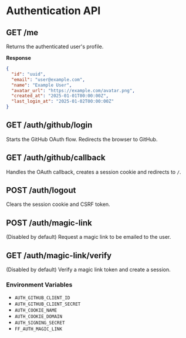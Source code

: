 # Authentication API

## GET /me
Returns the authenticated user's profile.

**Response**
```json
{
  "id": "uuid",
  "email": "user@example.com",
  "name": "Example User",
  "avatar_url": "https://example.com/avatar.png",
  "created_at": "2025-01-01T00:00:00Z",
  "last_login_at": "2025-01-02T00:00:00Z"
}
```

## GET /auth/github/login
Starts the GitHub OAuth flow. Redirects the browser to GitHub.

## GET /auth/github/callback
Handles the OAuth callback, creates a session cookie and redirects to `/`.

## POST /auth/logout
Clears the session cookie and CSRF token.

## POST /auth/magic-link
(Disabled by default) Request a magic link to be emailed to the user.

## GET /auth/magic-link/verify
(Disabled by default) Verify a magic link token and create a session.

### Environment Variables
* `AUTH_GITHUB_CLIENT_ID`
* `AUTH_GITHUB_CLIENT_SECRET`
* `AUTH_COOKIE_NAME`
* `AUTH_COOKIE_DOMAIN`
* `AUTH_SIGNING_SECRET`
* `FF_AUTH_MAGIC_LINK`
